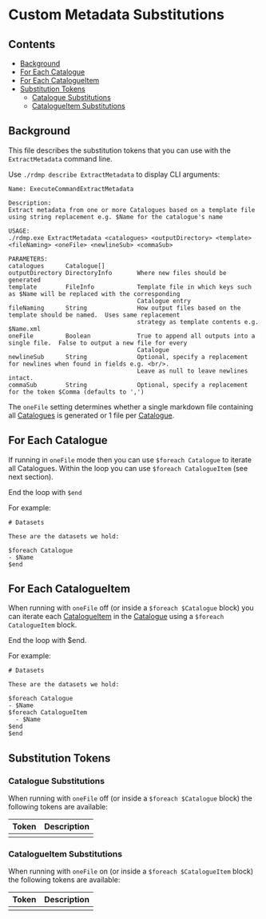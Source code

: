 # Custom Metadata Substitutions

## Contents

- [Background](#background)
- [For Each Catalogue](#for-each-catalogue)
- [For Each CatalogueItem](#for-each-catalogueitem)
- [Substitution Tokens](#subsitution-tokens)
  - [Catalogue Substitutions](#catalogue-substitutions)
  - [CatalogueItem Substitutions](#catalogueitem-substitutions)

## Background

This file describes the substitution tokens that you can use with the `ExtractMetadata` command line.

Use `./rdmp describe ExtractMetadata` to display CLI arguments:

```
Name: ExecuteCommandExtractMetadata

Description:
Extract metadata from one or more Catalogues based on a template file using string replacement e.g. $Name for the catalogue's name

USAGE:
./rdmp.exe ExtractMetadata <catalogues> <outputDirectory> <template> <fileNaming> <oneFile> <newlineSub> <commaSub>

PARAMETERS:
catalogues      Catalogue[]
outputDirectory DirectoryInfo       Where new files should be generated
template        FileInfo            Template file in which keys such as $Name will be replaced with the corresponding
                                    Catalogue entry
fileNaming      String              How output files based on the template should be named.  Uses same replacement
                                    strategy as template contents e.g. $Name.xml
oneFile         Boolean             True to append all outputs into a single file.  False to output a new file for every
                                    Catalogue
newlineSub      String              Optional, specify a replacement for newlines when found in fields e.g. <br/>.
                                    Leave as null to leave newlines intact.
commaSub        String              Optional, specify a replacement for the token $Comma (defaults to ',')
```

The `oneFile` setting determines whether a single markdown file containing all [Catalogues] is generated or 1 file per [Catalogue].

## For Each Catalogue

If running in `oneFile` mode then you can use `$foreach Catalogue` to iterate all Catalogues.  Within the loop you can use `$foreach CatalogueItem` (see next section).

End the loop with `$end`

For example:

```
# Datasets

These are the datasets we hold:

$foreach Catalogue
- $Name
$end
```

## For Each CatalogueItem

When running with `oneFile` off (or inside a `$foreach $Catalogue` block) you can iterate each [CatalogueItem] in the 
[Catalogue] using a `$foreach CatalogueItem` block.

End the loop with $end.

For example:

```
# Datasets

These are the datasets we hold:

$foreach Catalogue
- $Name
$foreach CatalogueItem
  - $Name
$end
$end
```

## Substitution Tokens

### Catalogue Substitutions

When running with `oneFile` off (or inside a `$foreach $Catalogue` block) the following tokens are available:

|Token| Description|
|--|--|
| | |

### CatalogueItem Substitutions

When running with `oneFile` on (or inside a `$foreach $CatalogueItem` block) the following tokens are available:

|Token| Description|
|--|--|
| | |

[Catalogue]: ./Glossary.md#Catalogue
[Catalogues]: ./Glossary.md#Catalogue
[TableInfo]: ./Glossary.md#TableInfo

[Project]: ./Glossary.md#Project
[LoadMetadata]: ./Glossary.md#LoadMetadata
[CatalogueItem]: ./Glossary.md#CatalogueItem